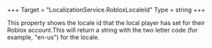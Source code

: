 +++
Target = "LocalizationService.RobloxLocaleId"
Type = string
+++

This property shows the locale id that the local player has set for their Roblox account.This will return a string with the two letter code (for example, "en-us") for the locale.